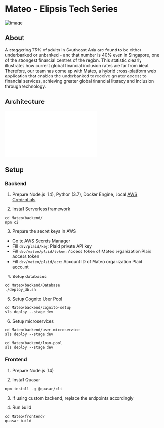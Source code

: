# Mateo - Elipsis Tech Series

![image](https://user-images.githubusercontent.com/60478523/131246677-c5fe2469-9731-455b-aa3e-5e0d07d052e5.png)

## About
A staggering 75% of adults in Southeast Asia are found to be either underbanked or unbanked - and that number is 40% even in Singapore, one of the strongest financial centres of the region. This statistic clearly illustrates how current global financial inclusion rates are far from ideal. Therefore, our team has come up with Mateo, a hybrid cross-platform web application that enables the underbanked to receive greater access to financial services, achieving greater global financial literacy and inclusion through technology.

## Architecture
![image](screenshot.md)

## Setup
### Backend
1. Prepare Node.js (14), Python (3.7), Docker Engine, Local [AWS Credentials](https://docs.aws.amazon.com/cli/latest/userguide/cli-configure-files.html)

2. Install Serverless framework
```
cd Mateo/backend/
npm ci
```

3. Prepare the secret keys in AWS
  - Go to AWS Secrets Manager
  - Fill `dev/plaid/key`: Plaid private API key
  - Fill `dev/mateo/plaid/token`: Access token of Mateo organization Plaid access token
  - Fill `dev/mateo/plaid/acc`: Account ID of Mateo organization Plaid account

4. Setup databases
```
cd Mateo/backend/Database
./deploy_db.sh

```

5. Setup Cognito User Pool
```
cd Mateo/backend/cognito-setup
sls deploy --stage dev
```

6. Setup microservices
```
cd Mateo/backend/user-microservice
sls deploy --stage dev

cd Mateo/backend/loan-pool
sls deploy --stage dev
```

### Frontend
1. Prepare Node.js (14)

2. Install Quasar
```
npm install -g @quasar/cli
```

3. If using custom backend, replace the endpoints accordingly

4. Run build
```
cd Mateo/frontend/
quasar build
```